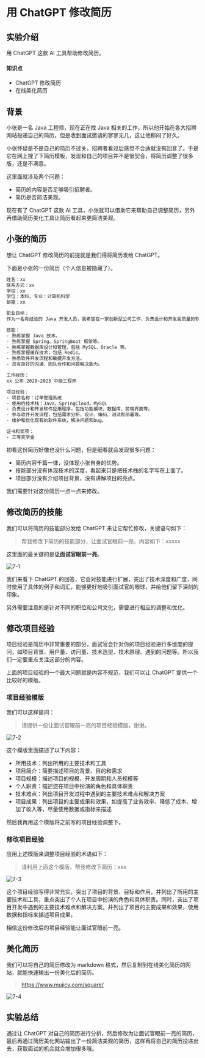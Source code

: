 # 用 ChatGPT 修改简历

## 实验介绍

用 ChatGPT 这款 AI 工具帮助修改简历。

#### 知识点

- ChatGPT 修改简历
- 在线美化简历

## 背景

小张是一名 Java 工程师，现在正在找 Java 相关的工作，所以他开始在各大招聘网站投递自己的简历，但是收到面试邀请的寥寥无几，这让他郁闷了好久。

小张怀疑是不是自己的简历不过关，招聘者看过后感觉不合适就没有回音了。于是它在网上搜了下简历模板，发现和自己的项目并不是很契合，将简历调整了很多版，还是不满意。

这里面就涉及两个问题：

- 简历的内容是否足够吸引招聘者。
- 简历是否简洁美观。

现在有了 ChatGPT 这款 AI 工具，小张就可以借助它来帮助自己调整简历，另外再借助简历美化工具让简历看起来更简洁美观。

## 小张的简历

想让 ChatGPT 修改简历的前提就是我们得将简历发给 ChatGPT。

下面是小张的一份简历（个人信息被隐藏了）。

```sh
姓名：xx
联系方式：xx
学校：xx
学位：本科，专业：计算机科学
邮箱：xx

职业目标：
作为一名有经验的 Java 开发人员，我希望在一家创新型公司工作，负责设计和开发高质量的软件应用程序，为客户提供卓越的用户体验和业务价值。

技能：
- 熟练掌握 Java 技术。
- 熟练掌握 Spring、SpringBoot 框架等。
- 熟练掌握数据库设计和管理，包括 MySQL、Oracle 等。
- 熟练掌握缓存技术，包括 Redis。
- 熟悉软件开发流程和敏捷开发方法。
- 具有良好的沟通、团队合作和问题解决能力。

工作经历：
xx 公司 2020~2023 中级工程师

项目经验：
- 项目名称：订单管理系统
- 使用的技术栈：Java，SpringCloud，MySQL
- 负责设计和开发软件应用程序，包括功能模块、数据库、前端界面等。
- 参与软件开发流程，包括需求分析、设计、编码、测试和部署等。
- 维护和优化现有的软件系统，解决问题和bug。

证书和奖项：
- 三等奖学金
```

初看这份简历好像也没什么问题，但是细看就会发现很多问题：

- 简历内容千篇一律，没体现小张自身的优势。
- 技能部分没有体现技术的深度，看起来只是把技术栈的名字写在上面了。
- 项目部分没有介绍项目背景，没有讲解项目的亮点。

我们需要针对这份简历一点一点来修改。

## 修改简历的技能

我们可以将简历的技能部分发给 ChatGPT 来让它帮忙修改，关键语句如下：

> 帮我修改下简历的技能部分，让面试官眼前一亮，内容如下：xxxxx

这里面的最关键的是**让面试官眼前一亮**。

![7-1](7_resume.assets/969706897c631cfe95e66efb4d54fcd8-0.png)

我们来看下 ChatGPT 的回答，它会对技能进行扩展，突出了技术深度和广度，同时使用了具体的例子和词汇，能够更好地吸引面试官的眼球，并给他们留下深刻的印象。

另外需要注意的是针对不同的职位和公司文化，需要进行相应的调整和优化。

## 修改项目经验

项目经验是简历中非常重要的部分，面试官会针对你的项目经验进行多维度的提问，如项目背景、用户量、访问量、技术选型、技术原理、遇到的问题等。所以我们一定要重点关注这部分的内容。

上面的项目经验的一个最大问题就是内容不规范，我们可以让 ChatGPT 提供一个比较好的模版。

### 项目经验模版

我们可以这样提问：

> 请提供一份让面试官眼前一亮的项目经验模版，谢谢。

![7-2](7_resume.assets/117d32d412b7a2dd2ce36adc01d521dc-0.png)

这个模版里面描述了以下内容：

- 所用技术：列出所用的主要技术和工具
- 项目简介：简要描述项目的背景、目的和需求
- 项目规模：描述项目的规模、开发周期和人员规模等
- 个人职责：描述您在项目中扮演的角色和具体职责
- 技术难点：列出项目开发过程中遇到的主要技术难点和解决方案
- 项目成果：列出项目的主要成果和效果，如提高了业务效率、降低了成本、增加了收入等，尽量使用数据或指标来描述

然后我再用这个模版将之前写的项目经验调整下。

### 修改项目经验

应用上述模版来调整项目经验的术语如下：

> 请利用上面这个模版，帮我修改下简历：xxx

![7-3](7_resume.assets/ab7742f7f0b2c32f13d18fddfa5596d0-0.png)

这个项目经验写得非常充实，突出了项目的背景、目标和作用，并列出了所用的主要技术和工具，重点突出了个人在项目中扮演的角色和具体职责。同时，突出了项目开发中遇到的主要技术难点和解决方案，并列出了项目的主要成果和效果，使用数据和指标来描述项目成果。

相信这份修改后的项目经验能让面试官眼前一亮。

## 美化简历

我们可以将自己的简历修改为 markdown 格式，然后复制到在线美化简历的网站，就能快速输出一份美化后的简历。

> https://www.mujicv.com/square/

![7-4](7_resume.assets/798bdbb7b2fe4ce46a64d8caf3d4b77f-0.png)

## 实验总结

通过让 ChatGPT 对自己的简历进行分析，然后修改为让面试官眼前一亮的简历，最后再通过简历美化网站输出了一份简洁美观的简历，这样再将自己的简历投递出去，获取面试的机会就会增加很多哦。